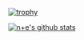 [![trophy](https://github-profile-trophy.vercel.app/?username=clarkzjw&column=7)](https://github.com/clarkzjw)

[![n+e's github stats](https://github-readme-stats.vercel.app/api?username=clarkzjw&show_icons=true)](https://github.com/clarkzjw/)
